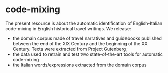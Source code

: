 # code-mixing
The present resource is about the automatic identification of English-Italian code-mixing in English historical travel writings. We release:
* the domain corpus made of travel narratives and guidebooks published between the end of the XIX Century and the beginning of the XX Century. Texts were extracted from Project Gutenberg;
* the data used to retrain and test two state-of-the-art tools for automatic code-mixing
* the Italian words/expressions extracted from the domain corpus
